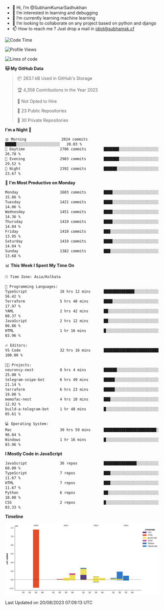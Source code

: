 - 👋 Hi, I’m @SubhamKumarSadhukhan
- 👀 I’m interested in learning and debugging
- 🌱 I’m currently learning machine learning
- 💞️ I’m looking to collaborate on any project based on python and django
- 📫 How to reach me ?
      Just drop a mail in idiot@subhamsk.cf

<!---
SubhamKumarSadhukhan/SubhamKumarSadhukhan is a ✨ special ✨ repository because its `README.md` (this file) appears on your GitHub profile.
You can click the Preview link to take a look at your changes.
--->


<!--START_SECTION:waka-->
![Code Time](http://img.shields.io/badge/Code%20Time-1%2C471%20hrs%2055%20mins-blue)

![Profile Views](http://img.shields.io/badge/Profile%20Views-10-blue)

![Lines of code](https://img.shields.io/badge/From%20Hello%20World%20I%27ve%20Written-2.0%20million%20lines%20of%20code-blue)

**🐱 My GitHub Data** 

> 📦 263.1 kB Used in GitHub's Storage 
 > 
> 🏆 4,358 Contributions in the Year 2023
 > 
> 🚫 Not Opted to Hire
 > 
> 📜 23 Public Repositories 
 > 
> 🔑 30 Private Repositories 
 > 
**I'm a Night 🦉** 

```text
🌞 Morning                2024 commits        █████░░░░░░░░░░░░░░░░░░░░   20.03 % 
🌆 Daytime                2706 commits        ███████░░░░░░░░░░░░░░░░░░   26.78 % 
🌃 Evening                2983 commits        ███████░░░░░░░░░░░░░░░░░░   29.52 % 
🌙 Night                  2392 commits        ██████░░░░░░░░░░░░░░░░░░░   23.67 % 
```
📅 **I'm Most Productive on Monday** 

```text
Monday                   1603 commits        ████░░░░░░░░░░░░░░░░░░░░░   15.86 % 
Tuesday                  1421 commits        ████░░░░░░░░░░░░░░░░░░░░░   14.06 % 
Wednesday                1451 commits        ████░░░░░░░░░░░░░░░░░░░░░   14.36 % 
Thursday                 1419 commits        ████░░░░░░░░░░░░░░░░░░░░░   14.04 % 
Friday                   1410 commits        ███░░░░░░░░░░░░░░░░░░░░░░   13.95 % 
Saturday                 1419 commits        ████░░░░░░░░░░░░░░░░░░░░░   14.04 % 
Sunday                   1382 commits        ███░░░░░░░░░░░░░░░░░░░░░░   13.68 % 
```


📊 **This Week I Spent My Time On** 

```text
🕑︎ Time Zone: Asia/Kolkata

💬 Programming Languages: 
TypeScript               18 hrs 12 mins      ██████████████░░░░░░░░░░░   56.42 % 
Terraform                5 hrs 48 mins       ████░░░░░░░░░░░░░░░░░░░░░   17.97 % 
YAML                     2 hrs 42 mins       ██░░░░░░░░░░░░░░░░░░░░░░░   08.37 % 
JavaScript               2 hrs 12 mins       ██░░░░░░░░░░░░░░░░░░░░░░░   06.86 % 
HTML                     1 hr 16 mins        █░░░░░░░░░░░░░░░░░░░░░░░░   03.96 % 

🔥 Editors: 
VS Code                  32 hrs 16 mins      █████████████████████████   100.00 % 

🐱‍💻 Projects: 
neuroncy-nest            8 hrs 4 mins        ██████░░░░░░░░░░░░░░░░░░░   25.00 % 
telegram-snipe-bot       6 hrs 49 mins       █████░░░░░░░░░░░░░░░░░░░░   21.14 % 
terraform                6 hrs 23 mins       █████░░░░░░░░░░░░░░░░░░░░   19.80 % 
memofac-nest             4 hrs 10 mins       ███░░░░░░░░░░░░░░░░░░░░░░   12.92 % 
build-a-telegram-bot     1 hr 48 mins        █░░░░░░░░░░░░░░░░░░░░░░░░   05.61 % 

💻 Operating System: 
Mac                      30 hrs 59 mins      ████████████████████████░   96.04 % 
Windows                  1 hr 16 mins        █░░░░░░░░░░░░░░░░░░░░░░░░   03.96 % 
```

**I Mostly Code in JavaScript** 

```text
JavaScript               36 repos            ███████████████░░░░░░░░░░   60.00 % 
TypeScript               7 repos             ███░░░░░░░░░░░░░░░░░░░░░░   11.67 % 
HTML                     7 repos             ███░░░░░░░░░░░░░░░░░░░░░░   11.67 % 
Python                   6 repos             ██░░░░░░░░░░░░░░░░░░░░░░░   10.00 % 
CSS                      2 repos             █░░░░░░░░░░░░░░░░░░░░░░░░   03.33 % 
```



**Timeline**

![Lines of Code chart](https://raw.githubusercontent.com/SubhamKumarSadhukhan/SubhamKumarSadhukhan/main/assets/bar_graph.png)


 Last Updated on 20/08/2023 07:09:13 UTC
<!--END_SECTION:waka-->
